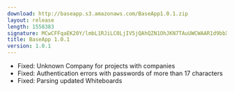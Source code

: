 ```yaml
---
download: http://baseapp.s3.amazonaws.com/BaseApp1.0.1.zip
layout: release
length: 1558383
signature: MCwCFFqaEK20Y/lmbL1RJiLC0LjIV5jQAhQZN1OhJKN7TAuUWCWAAR1d9bbXig==
title: BaseApp 1.0.1
version: 1.0.1
---
```


- Fixed: Unknown Company for projects with companies
- Fixed: Authentication errors with passwords of more than 17 characters
- Fixed: Parsing updated Whiteboards

